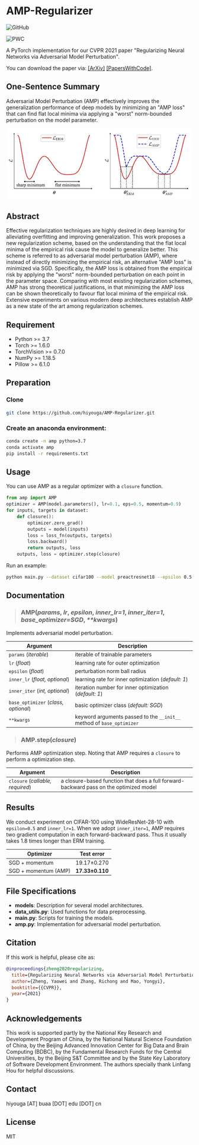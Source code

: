 # AMP-Regularizer

![GitHub](https://img.shields.io/github/license/hiyouga/amp-regularizer)

![PWC](https://img.shields.io/endpoint.svg?url=https://paperswithcode.com/badge/regularizing-neural-networks-via-adversarial/image-classification-on-svhn)

A PyTorch implementation for our CVPR 2021 paper "Regularizing Neural Networks via Adversarial Model Perturbation".

You can download the paper via: [[ArXiv]](https://arxiv.org/abs/2010.04925) [[PapersWithCode]](https://paperswithcode.com/paper/regularizing-neural-networks-via-adversarial).

## One-Sentence Summary

Adversarial Model Perturbation (AMP) effectively improves the generalization performance of deep models by minimizing an "AMP loss" that can find flat local minima via applying a "worst" norm-bounded perturbation on the model parameter.

![method](assets/method.jpg)

## Abstract

Effective regularization techniques are highly desired in deep learning for alleviating overfitting and improving generalization. This work proposes a new regularization scheme, based on the understanding that the flat local minima of the empirical risk cause the model to generalize better. This scheme is referred to as adversarial model perturbation (AMP), where instead of directly minimizing the empirical risk, an alternative "AMP loss" is minimized via SGD. Specifically, the AMP loss is obtained from the empirical risk by applying the "worst" norm-bounded perturbation on each point in the parameter space. Comparing with most existing regularization schemes, AMP has strong theoretical justifications, in that minimizing the AMP loss can be shown theoretically to favour flat local minima of the empirical risk. Extensive experiments on various modern deep architectures establish AMP as a new state of the art among regularization schemes. 

## Requirement

- Python >= 3.7
- Torch >= 1.6.0
- TorchVision >= 0.7.0
- NumPy >= 1.18.5
- Pillow >= 6.1.0

## Preparation

### Clone

```bash
git clone https://github.com/hiyouga/AMP-Regularizer.git
```

### Create an anaconda environment:

```bash
conda create -n amp python=3.7
conda activate amp
pip install -r requirements.txt
```

## Usage

You can use AMP as a regular optimizer with a `closure` function.

```python
from amp import AMP
optimizer = AMP(model.parameters(), lr=0.1, eps=0.5, momentum=0.9)
for inputs, targets in dataset:
    def closure():
        optimizer.zero_grad()
        outputs = model(inputs)
        loss = loss_fn(outputs, targets)
        loss.backward()
        return outputs, loss
    outputs, loss = optimizer.step(closure)
```

Run an example:

```bash
python main.py --dataset cifar100 --model preactresnet18 --epsilon 0.5 --inner_lr 1 --inner_iter 1
```

## Documentation

> ### **AMP(*params*, *lr*, *epsilon*, *inner_lr=1*, *inner_iter=1*, *base_optimizer=SGD*, *\*\*kwargs*)**

Implements adversarial model perturbation.

| Argument                             | Description                                                  |
| ------------------------------------ | ------------------------------------------------------------ |
| `params` (*iterable*)                | iterable of trainable parameters                             |
| `lr` (*float*)                       | learning rate for outer optimization                         |
| `epsilon` (*float*)                  | perturbation norm ball radius                                |
| `inner_lr` (*float, optional*)       | learning rate for inner optimization (*default: 1*)          |
| `inner_iter` (*int, optional*)       | iteration number for inner optimization (*default: 1*)       |
| `base_optimizer` (*class, optional*) | basic optimizer class (*default: SGD*)                       |
| `**kwargs`                           | keyword arguments passed to the `__init__` method of `base_optimizer` |

> ### **AMP.step(*closure*)**

Performs AMP optimization step. Noting that AMP requires a `closure` to perform a optimization step.

| Argument                         | Description                                                  |
| -------------------------------- | ------------------------------------------------------------ |
| `closure` (*callable, required*) | a closure-based function that does a full forward-backward pass on the optimized model |

## Results

We conduct experiment on CIFAR-100 using WideResNet-28-10 with `epsilon=0.5` and `inner_lr=1`. When we adopt `inner_iter=1`, AMP requires two gradient computation in each forward-backward pass. Thus it usually takes 1.8 times longer than ERM training.

| Optimizer            | Test error  |
| -------------------- | ----------- |
| SGD + momentum       | 19.17±0.270 |
| SGD + momentum (AMP) | **17.33±0.110** |

## File Specifications

- **models**: Description for several model architectures.
- **data_utils.py**: Used functions for data preprocessing.
- **main.py**: Scripts for training the models.
- **amp.py**: Implementation for adversarial model perturbation.

## Citation

If this work is helpful, please cite as:

```bibtex
@inproceedings{zheng2020regularizing,
  title={Regularizing Neural Networks via Adversarial Model Perturbation},
  author={Zheng, Yaowei and Zhang, Richong and Mao, Yongyi},
  booktitle={{CVPR}},
  year={2021}
}
```

## Acknowledgements

This work is supported partly by the National Key Research and Development Program of China, by the National Natural Science Foundation of China, by the Beijing Advanced Innovation Center for Big Data and Brain Computing (BDBC), by the Fundamental Research Funds for the Central Universities, by the Beijing S&T Committee and by the State Key Laboratory of Software Development Environment. The authors specially thank Linfang Hou for helpful discussions.

## Contact

hiyouga [AT] buaa [DOT] edu [DOT] cn

## License

MIT